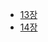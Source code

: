 - [13장](https://helpful-whale-624.notion.site/Chapter-13-Airflow-10c54cb69999808bab0aef7dc9047093)
- [14장](https://helpful-whale-624.notion.site/Chapter-14-10c54cb6999980389fead2b16d5b6ef3)